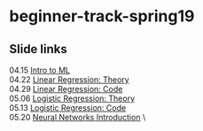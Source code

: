 # beginner-track-spring19

## Slide links
04.15 [Intro to ML](https://docs.google.com/presentation/d/1cAw5HcD22JtjJKOa_VMCG4iRIysmIM0tFXX1R8L8bhc/edit?usp=sharing) \
04.22 [Linear Regression: Theory](https://docs.google.com/presentation/d/1aGWXJWpPOO5_NeYw4xLAIUIHWWRaMUss97V6oZv5doQ/edit?usp=sharing) \
04.29 [Linear Regression: Code](https://docs.google.com/presentation/d/1jCs-NZTkMkjL5HcwVSbt2eicPlRvUw86ego-cqFvZ6Y/edit?usp=sharing) \
05.06 [Logistic Regression: Theory](https://docs.google.com/presentation/d/1CsiiNbKzUqYeKGBu9E6FLEnO11lPFNfz_BTJPbTE_YI/edit?usp=sharing) \
05.13 [Logistic Regression: Code](https://docs.google.com/presentation/d/1QyzzeOTupwPCyvCWe5ef1OOclTaXDgAOyYDYCtMvTLo/edit?usp=sharing) \
05.20 [Neural Networks Introduction](https://docs.google.com/presentation/d/1n4-hCoKDAQTNXhw5jGqB3dn-vYATSGK2XKLm2yMrt6I/edit?usp=sharing) \
